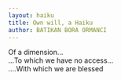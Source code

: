 ```yaml
---
layout: haiku
title: Own will, a Haiku
author: BATIKAN BORA ORMANCI
---
```


Of a dimension...<br>
...To which we have no access...<br>
....With which we are blessed<br>
